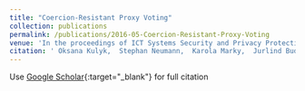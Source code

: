 ```yaml
---
title: "Coercion-Resistant Proxy Voting"
collection: publications
permalink: /publications/2016-05-Coercion-Resistant-Proxy-Voting
venue: 'In the proceedings of ICT Systems Security and Privacy Protection - 31st IFIP TC 11 International Conference (IFIP SEC 2016)'
citation: ' Oksana Kulyk,  Stephan Neumann,  Karola Marky,  Jurlind Budurushi,  Melanie Volkamer, &quot;Coercion-Resistant Proxy Voting.&quot; In the proceedings of ICT Systems Security and Privacy Protection - 31st IFIP TC 11 International Conference (IFIP SEC 2016), 2016.'
---
```

Use [Google Scholar](https://scholar.google.com/scholar?q=Coercion+Resistant+Proxy+Voting){:target="_blank"} for full citation